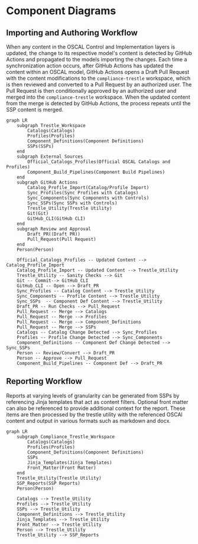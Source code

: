 # Component Diagrams

## Importing and Authoring Workflow

When any content in the OSCAL Control and Implementation layers is updated, the change to its respective model's content is detected by GitHub Actions and propagated to the models importing the changes. Each time a synchronization action occurs, after GitHub Actions has updated the content within an OSCAL model, GitHub Actions opens a Draft Pull Request with the content modifications to the `compliance-trestle` workspace, which is then reviewed and converted to a Pull Request by an authorized user. The Pull Request is then conditionally approved by an authorized user and merged into the `compliance-trestle` workspace. When the updated content from the merge is detected by GitHub Actions, the process repeats until the SSP content is merged. 



```mermaid
graph LR
    subgraph Trestle_Workspace
        Catalogs(Catalogs)
        Profiles(Profiles)
        Component_Definitions(Component Definitions)
        SSPs(SSPs)
    end
    subgraph External Sources
        Official_Catalogs_Profiles(Official OSCAL Catalogs and Profiles)
        Component_Build_Pipelines(Component Build Pipelines)
    end
    subgraph GitHub Actions
        Catalog_Profile_Import(Catalog/Profile Import)
        Sync_Profiles(Sync Profiles with Catalogs)
        Sync_Components(Sync Components with Controls)
        Sync_SSPs(Sync SSPs with Controls)
        Trestle_Utility(Trestle Utility)
        Git(Git)
        GitHub_CLI(GitHub CLI)
    end
    subgraph Review and Approval
        Draft_PR((Draft PR))
        Pull_Request(Pull Request)
    end
    Person(Person)

    Official_Catalogs_Profiles -- Updated Content --> Catalog_Profile_Import
    Catalog_Profile_Import -- Updated Content --> Trestle_Utility
    Trestle_Utility -- Sanity Checks --> Git
    Git -- Commit--> GitHub_CLI
    GitHub_CLI -- Open --> Draft_PR
    Sync_Profiles -- Catalog Content --> Trestle_Utility
    Sync_Components -- Profile Content --> Trestle_Utility
    Sync_SSPs  -- Component Def Content --> Trestle_Utility
    Draft_PR -- Run Checks --> Pull_Request
    Pull_Request -- Merge --> Catalogs
    Pull_Request -- Merge --> Profiles
    Pull_Request -- Merge --> Component_Definitions
    Pull_Request -- Merge --> SSPs
    Catalogs -- Catalog Change Detected --> Sync_Profiles
    Profiles -- Profile Change Detected --> Sync_Components
    Component_Definitions -- Component Def Change Detected --> Sync_SSPs
    Person -- Review/Convert --> Draft_PR
    Person -- Approve --> Pull_Request
    Component_Build_Pipelines -- Component Def --> Draft_PR

```

## Reporting Workflow

Reports at varying levels of granularity can be generated from SSPs by referencing Jinja templates that act as content filters. Optional front matter can also be referenced to provide additional context for the report. These items are then processed by the trestle utility with the referenced OSCAl content and output in various formats such as markdown and docx. 

```mermaid
graph LR
    subgraph Compliance_Trestle_Workspace
        Catalogs(Catalogs)
        Profiles(Profiles)
        Component_Definitions(Component Definitions)
        SSPs
        Jinja_Templates(Jinja Templates)
        Front_Matter(Front Matter)
    end
    Trestle_Utility(Trestle Utility)
    SSP_Reports(SSP Reports)
    Person(Person)
    
    Catalogs --> Trestle_Utility
    Profiles --> Trestle_Utility
    SSPs --> Trestle_Utility
    Component_Definitions --> Trestle_Utility
    Jinja_Templates --> Trestle_Utility
    Front_Matter --> Trestle_Utility
    Person --> Trestle_Utility
    Trestle_Utility --> SSP_Reports
```

